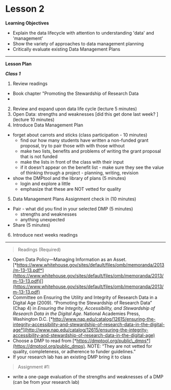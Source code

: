 Lesson 2
========

**Learning Objectives**
- Explain the data lifecycle with attention to understanding 'data' and 'management'
- Show the variety of approaches to data management planning
- Critically evaluate existing Data Management Plans

---

**Lesson Plan**

*__Class 1__*  

1. Review readings
  - Book chapter "Promoting the Stewardship of Research Data
  - 
2. Review and expand upon data life cycle (lecture 5 minutes) 
3. Open Data: strengths and weaknesses [did this get done last week? ] (lecture 10 minutes)
4. Introduce Data Management Plan
  - forget about carrots and sticks (class participation - 10 minutes)
    - find our how many students have written a non-funded grant proposal, try to pair those with with those without
    - make two lists, benefits and problems of writing the grant proposal that is not funded
    - make the lists in front of the class with their input
    - if it doesn't appear on the benefit list - make sure they see the value of thinking through a project - planning, writing, revision
  - show the DMPtool and the library of plans (5 minutes)
    - login and explore a little
    - emphasize that these are NOT vetted for quality 
5. Data Management Plans Assignment check in (10 minutes)
  - Pair - what did you find in your selected DMP (5 minutes)
    - strengths and weaknesses
    - anything unexpected
  - Share (5 minutes)
6. Introduce next weeks readings

---

> Readings (Required)

-   Open Data Policy—Managing Information as an Asset. [*https://www.whitehouse.gov/sites/default/files/omb/memoranda/2013/m-13-13.pdf*](https://www.whitehouse.gov/sites/default/files/omb/memoranda/2013/m-13-13.pdf)[](https://www.whitehouse.gov/sites/default/files/omb/memoranda/2013/m-13-13.pdf)
-   Committee on Ensuring the Utility and Integrity of Research Data in a Digital Age (2009). “Promoting the Stewardship of Research Data” (Chap 4) in *Ensuring the Integrity, Accessibility, and Stewardship of Research Data in the Digital Age*. National Academies Press, Washington D.C. [*http://www.nap.edu/catalog/12615/ensuring-the-integrity-accessibility-and-stewardship-of-research-data-in-the-digital-age*](http://www.nap.edu/catalog/12615/ensuring-the-integrity-accessibility-and-stewardship-of-research-data-in-the-digital-age)
-   Choose a DMP to read from [*https://dmptool.org/public\_dmps*](https://dmptool.org/public_dmps). NOTE: “They are not vetted for quality, completeness, or adherence to funder guidelines.”
-   If your research lab has an existing DMP bring it to class

> Assignment \#1: 

- write a one-page evaluation of the strengths and weaknesses of a DMP (can be from your research lab)

